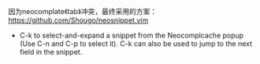 因为neocomplate《tab》冲突，最终采用的方案：https://github.com/Shougo/neosnippet.vim
- C-k to select-and-expand a snippet from the Neocomplcache popup (Use C-n and C-p to select it). C-k can also be used to jump to the next field in the snippet.
